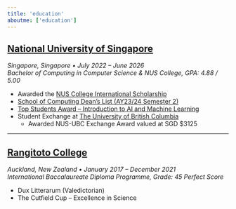 ```yaml
---
title: 'education'
aboutme: ['education']
---
```


## <a href="https://nus.edu.sg/" class="redirect-link-title" target="_blank">National University of Singapore</a>
*Singapore, Singapore • July 2022 – June 2026*  
*Bachelor of Computing in Computer Science & NUS College, GPA: 4.88 / 5.00*

- Awarded the <a href="https://nuscollege.nus.edu.sg/admissions/scholarships-fees-aid/scholarships-and-financial-aid/" class="redirect-link" target="_blank">NUS College International Scholarship</a>
- <a href="https://credentials.nus.edu.sg/0745ee46-e58a-463d-aac8-dfce9b6cdb12" class="redirect-link" target="_blank">School of Computing Dean’s List (AY23/24 Semester 2)</a>
- <a href="https://credentials.nus.edu.sg/c7eba7b0-b8f7-48ba-b599-b609486dea5a" class="redirect-link" target="_blank">Top Students Award – Introduction to AI and Machine Learning</a>
- Student Exchange at <a href="https://www.ubc.ca/" class="redirect-link" target="_blank">The University of British Columbia</a>
  - Awarded NUS-UBC Exchange Award valued at SGD $3125

<hr>

## <a href="https://www.rangitoto.school.nz/" class="redirect-link-title" target="_blank">Rangitoto College</a>
*Auckland, New Zealand • January 2017 – December 2021*  
*International Baccalaureate Diploma Programme, Grade: 45 Perfect Score*

- Dux Litterarum (Valedictorian)
- The Cutfield Cup – Excellence in Science